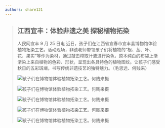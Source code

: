 ```yaml
---
authors: share121
---
```


> ## 江西宜丰：体验非遗之美 探秘植物拓染
>
> 人民网宜丰 9 月 25 日电 近日，孩子们在江西省宜春市宜丰县博物馆体验植物拓染工艺。活动现场，非遗老师带领孩子们将植物的“根、茎、叶、花、果实”等作为染材，通过敲击榨取汁液进行染色，原本纯白的布袋上渐渐染上来自植物的色彩、形状，呈现出各具特色的植物图纹。让孩子们感受秋日的五彩斑斓，书写传统非遗技艺的独特魅力。（毛思远、何贱来）
>
> ![孩子们在博物馆体验植物拓染工艺。何贱来摄](http://jx.people.com.cn/NMediaFile/2023/0925/LOCAL1695603693475O3I026B1HV.jpg "孩子们在博物馆体验植物拓染工艺。何贱来摄")
>
> ![孩子们在博物馆体验植物拓染工艺。何贱来摄](http://jx.people.com.cn/NMediaFile/2023/0925/LOCAL1695603693384H0SPUDBXDA.jpg "孩子们在博物馆体验植物拓染工艺。何贱来摄")
>
> ![孩子们在博物馆体验植物拓染工艺。何贱来摄](http://jx.people.com.cn/NMediaFile/2023/0925/LOCAL1695604844237ROT6CMBEEN.jpg "孩子们在博物馆体验植物拓染工艺。何贱来摄")
>
> ![孩子们在博物馆体验植物拓染工艺。何贱来摄](http://jx.people.com.cn/NMediaFile/2023/0925/LOCAL1695603693421QRDPQVWQ4C.jpg "孩子们在博物馆体验植物拓染工艺。何贱来摄")
>
> ![孩子们在博物馆体验植物拓染工艺。何贱来摄](http://jx.people.com.cn/NMediaFile/2023/0925/LOCAL1695604844188FN5ZPHD7PP.jpg "孩子们在博物馆体验植物拓染工艺。何贱来摄")
